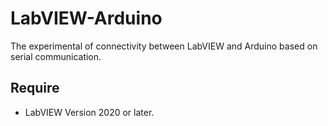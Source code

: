 # LabVIEW-Arduino
The experimental of connectivity between LabVIEW and Arduino based on serial communication.

## Require
- LabVIEW Version 2020 or later.
